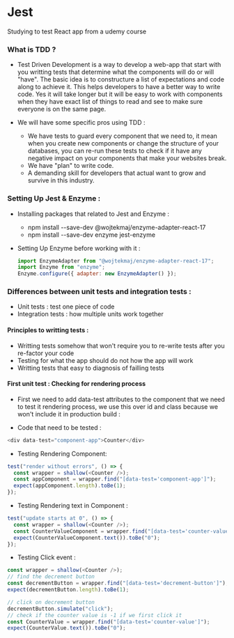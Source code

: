 # Jest

Studying to test React app from a udemy course

### What is TDD ?

- Test Driven Development is a way to develop a web-app that start with you writting tests that determine what the components will do or will "have". The basic idea is to constructure a list of expectations and code along to achieve it. This helps developers to have a better way to write code. Yes it will take longer but it will be easy to work with components when they have exact list of things to read and see to make sure everyone is on the same page.

- We will have some specific pros using TDD :
  - We have tests to guard every component that we need to, it mean when you create new components or change the structure of your databases, you can re-run these tests to check if it have any negative impact on your components that make your websites break.
  - We have "plan" to write code.
  - A demanding skill for developers that actual want to grow and survive in this industry.

### Setting Up Jest & Enzyme :

- Installing packages that related to Jest and Enzyme :

  - npm install --save-dev @wojtekmaj/enzyme-adapter-react-17
  - npm install --save-dev enzyme jest-enzyme

- Setting Up Enzyme before working with it :

  ```javascript
  import EnzymeAdapter from "@wojtekmaj/enzyme-adapter-react-17";
  import Enzyme from "enzyme";
  Enzyme.configure({ adapter: new EnzymeAdapter() });
  ```

### Differences between unit tests and integration tests :

- Unit tests : test one piece of code
- Integration tests : how multiple units work together

#### Principles to writting tests :

- Writting tests somehow that won't require you to re-write tests after you re-factor your code
- Testing for what the app should do not how the app will work
- Writting tests that easy to diagnosis of failling tests

#### First unit test : Checking for rendering process

- First we need to add data-test attributes to the component that we need to test it rendering process, we use this over id and class because we won't include it in production build :

- Code that need to be tested :

```javascript
<div data-test="component-app">Counter</div>
```

- Testing Rendering Component:

```javascript
test("render without errors", () => {
  const wrapper = shallow(<Counter />);
  const appComponent = wrapper.find("[data-test='component-app']");
  expect(appComponent.length).toBe(1);
});
```

- Testing Rendering text in Component :

```javascript
test("update starts at 0", () => {
  const wrapper = shallow(<Counter />);
  const CounterValueComponent = wrapper.find("[data-test='counter-value']");
  expect(CounterValueComponent.text()).toBe("0");
});
```

- Testing Click event :

```javascript
const wrapper = shallow(<Counter />);
// find the decrement button
const decrementButton = wrapper.find("[data-test='decrement-button']");
expect(decrementButton.length).toBe(1);

// click on decrement button
decrementButton.simulate("click");
// check if the counter value is -1 if we first click it
const CounterValue = wrapper.find("[data-test='counter-value']");
expect(CounterValue.text()).toBe("0");
```
